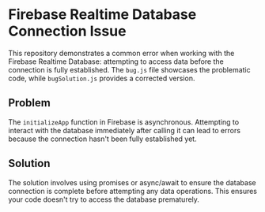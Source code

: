 # Firebase Realtime Database Connection Issue

This repository demonstrates a common error when working with the Firebase Realtime Database: attempting to access data before the connection is fully established.  The `bug.js` file showcases the problematic code, while `bugSolution.js` provides a corrected version.

## Problem

The `initializeApp` function in Firebase is asynchronous.  Attempting to interact with the database immediately after calling it can lead to errors because the connection hasn't been fully established yet.

## Solution

The solution involves using promises or async/await to ensure the database connection is complete before attempting any data operations.  This ensures your code doesn't try to access the database prematurely.